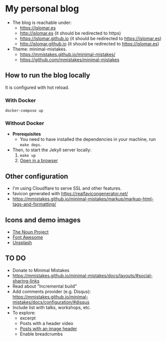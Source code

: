 # My personal blog
* The blog is reachable under:
    * https://islomar.es
    * http://islomar.es (it should be redirected to https)
    * https://islomar.github.io (it should be redirected to https://islomar.es)
    * http://islomar.github.io (it should be redirected to https://islomar.es)
* Theme: minimal-mistakes.
    * https://mmistakes.github.io/minimal-mistakes/
    * https://github.com/mmistakes/minimal-mistakes


## How to run the blog locally
It is configured with hot reload.

### With Docker
`docker-compose up`

### Without Docker
* **Prerequisites** 
    * You need to have installed the dependencies in your machine, run `make deps`.
* Then, to start the Jekyll server locally:
    1. `make up`
    2. [Open in a browser](http://127.0.0.1:4000/)


## Other configuration
* I'm using Cloudflare to serve SSL and other features.
* favicon generated with https://realfavicongenerator.net/
* https://mmistakes.github.io/minimal-mistakes/markup/markup-html-tags-and-formatting/


## Icons and demo images
* [The Noun Project](https://thenounproject.com/)
* [Font Awesome](https://fontawesome.com/)
* [Unsplash](https://unsplash.com/)


## TO DO
* Donate to Minimal Mistakes
* https://mmistakes.github.io/minimal-mistakes/docs/layouts/#social-sharing-links
* Read about "Incremental build"
* Add comments provider (e.g. Disqus): https://mmistakes.github.io/minimal-mistakes/docs/configuration/#disqus
* Include list with talks, workshops, etc.
* To explore:  
    * excerpt
    * Posts with a header video
    * [Posts with an image header](https://mmistakes.github.io/minimal-mistakes/docs/layouts/#headers)
    * Enable breadcrumbs